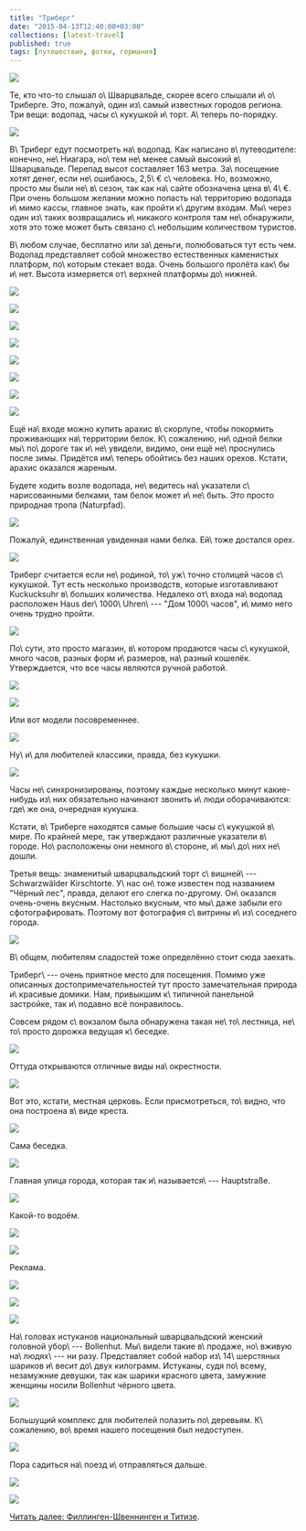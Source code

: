 ```yaml
---
title: "Триберг"
date: "2015-04-13T12:40:00+03:00"
collections: [latest-travel]
published: true
tags: [путешествие, фотки, германия]
---
```


![](/images/travel/2015-03-schwarzwald/triberg-cover.jpg)

Те, кто что-то слышал о\ Шварцвальде, скорее всего слышали и\ о\ Триберге. Это, пожалуй, один из\ самый известных 
городов региона. Три вещи: водопад, часы с\ кукушкой и\ торт. А\ теперь по-порядку.

<!--more-->

![](/images/travel/2015-03-schwarzwald/triberg-schild.jpg)

В\ Триберг едут посмотреть на\ водопад. Как написано в\ путеводителе: конечно, не\ Ниагара, но\ тем не\ менее самый 
высокий в\ Шварцвальде. Перепад высот составляет 163 метра. За\ посещение хотят денег, если не\ ошибаюсь, 2,5\ € 
с\ человека. Но, возможно, просто мы были не\ в\ сезон, так как на\ сайте обозначена цена в\ 4\ €. При очень большом 
желании можно попасть на\ территорию водопада и\ мимо кассы, главное знать, как пройти к\ другим входам. Мы\ через один 
из\ таких возвращались и\ никакого контроля там не\ обнаружили, хотя это тоже может быть связано с\ небольшим 
количеством туристов. 

В\ любом случае, бесплатно или за\ деньги, полюбоваться тут есть чем. Водопад представляет собой множество естественных 
каменистых платформ, по\ которым стекает вода. Очень большого пролёта как\ бы и\ нет. Высота измеряется от\ верхней 
платформы до\ нижней. 

![](/images/travel/2015-03-schwarzwald/triberg-waterfall-1.jpg)

![](/images/travel/2015-03-schwarzwald/triberg-waterfall-2.jpg)

![](/images/travel/2015-03-schwarzwald/triberg-waterfall-3.jpg)

![](/images/travel/2015-03-schwarzwald/triberg-waterfall-4.jpg)

![](/images/travel/2015-03-schwarzwald/triberg-waterfall-5.jpg)

![](/images/travel/2015-03-schwarzwald/triberg-waterfall-6.jpg)

![](/images/travel/2015-03-schwarzwald/triberg-waterfall-7.jpg)

![](/images/travel/2015-03-schwarzwald/triberg-waterfall-8.jpg)

Ещё на\ входе можно купить арахис в\ скорлупе, чтобы покормить проживающих на\ территории белок. К\ сожалению, ни\ одной 
белки мы\ по\ дороге так и\ не\ увидели, видимо, они ещё не\ проснулись после зимы. Придётся им\ теперь обойтись без 
наших орехов. Кстати, арахис оказался жареным.

Будете ходить возле водопада, не\ ведитесь на\ указатели с\ нарисованными белками, там белок может и\ не\ быть. Это 
просто природная тропа (Naturpfad).

![](/images/travel/2015-03-schwarzwald/triberg-squirrel-1.jpg)

Пожалуй, единственная увиденная нами белка. Ей\ тоже достался орех.

![](/images/travel/2015-03-schwarzwald/triberg-squirrel-2.jpg)

Триберг считается если не\ родиной, то\ уж\ точно столицей часов с\ кукушкой. Тут есть несколько производств, которые 
изготавливают Kuckucksuhr в\ больших количества. Недалеко от\ входа на\ водопад расположен Haus der\ 1000\ Uhren\ --- 
"Дом 1000\ часов", и\ мимо него очень трудно пройти.

![](/images/travel/2015-03-schwarzwald/triberg-uhren-1.jpg)

По\ сути, это просто магазин, в\ котором продаются часы с\ кукушкой, много часов, разных форм и\ размеров, на\ разный 
кошелёк. Утверждается, что все часы являются ручной работой.

![](/images/travel/2015-03-schwarzwald/triberg-uhren-2.jpg)

![](/images/travel/2015-03-schwarzwald/triberg-uhren-3.jpg)

Или вот модели посовременнее.

![](/images/travel/2015-03-schwarzwald/triberg-uhren-4.jpg)

Ну\ и\ для любителей классики, правда, без кукушки.

![](/images/travel/2015-03-schwarzwald/triberg-uhren-5.jpg)

Часы не\ синхронизированы, поэтому каждые несколько минут какие-нибудь из\ них обязательно начинают звонить и\ люди 
оборачиваются: где\ же она, очередная кукушка.

Кстати, в\ Триберге находятся самые большие часы с\ кукушкой в\ мире. По крайней мере, так утверждают различные 
указатели в\ городе. Но\ расположены они немного в\ стороне, и\ мы\ до\ них не\ дошли.

Третья вещь: знаменитый шварцвальдский торт с\ вишней\ --- Schwarzwälder Kirschtorte. У\ нас он\ тоже известен под 
названием "Чёрный лес", правда, делают его слегка по-другому. Он\ оказался очень-очень вкусным. Настолько вкусным, что 
мы\ даже забыли его сфотографировать. Поэтому вот фотография с\ витрины и\ из\ соседнего города.

![](/images/travel/2015-03-schwarzwald/triberg-schwarzwaelder-kirschtorte.jpg)

В\ общем, любителям сладостей тоже определённо стоит сюда заехать.

Триберг\ --- очень приятное место для посещения. Помимо уже описанных достопримечательностей тут просто замечательная 
природа и\ красивые домики. Нам, привыкшим к\ типичной панельной застройке, так и\ подавно всё понравилось.

Совсем рядом с\ вокзалом была обнаружена такая не\ то\ лестница, не\ то\ просто дорожка ведущая к\ беседке.

![](/images/travel/2015-03-schwarzwald/triberg-summerhouse-road.jpg)

Оттуда открываются отличные виды на\ окрестности.

![](/images/travel/2015-03-schwarzwald/triberg-summerhouse-view-1.jpg)

Вот это, кстати, местная церковь. Если присмотреться, то\ видно, что она построена в\ виде креста.

![](/images/travel/2015-03-schwarzwald/triberg-summerhouse-view-2.jpg)

Сама беседка.

![](/images/travel/2015-03-schwarzwald/triberg-summerhouse.jpg)

Главная улица города, которая так и\ называется\ --- Hauptstraße.

![](/images/travel/2015-03-schwarzwald/triberg-main-street.jpg)

Какой-то водоём. 

![](/images/travel/2015-03-schwarzwald/triberg-lake.jpg)

![](/images/travel/2015-03-schwarzwald/triberg-photo-1.jpg)

Реклама.

![](/images/travel/2015-03-schwarzwald/triberg-photo-2.jpg)

![](/images/travel/2015-03-schwarzwald/triberg-photo-3.jpg)

![](/images/travel/2015-03-schwarzwald/triberg-photo-4.jpg)

На\ головах истуканов национальный шварцвальдский женский головной убор\ --- Bollenhut. Мы\ видели такие в\ продаже, 
но\ вживую на\ людях\ --- ни разу. Представляет собой набор из\ 14\ шерстяных шариков и\ весит до\ двух килограмм. 
Истуканы, судя по\ всему, незамужние девушки, так как шарики красного цвета, замужние женщины носили Bollenhut чёрного 
цвета.

![](/images/travel/2015-03-schwarzwald/triberg-bollenhut.jpg)

Большущий комплекс для любителей полазить по\ деревьям. К\ сожалению, во\ время нашего посещения был недоступен.

![](/images/travel/2015-03-schwarzwald/triberg-trees.jpg)

Пора садиться на\ поезд и\ отправляться дальше.

![](/images/travel/2015-03-schwarzwald/triberg-railway-1.jpg)

![](/images/travel/2015-03-schwarzwald/triberg-railway-2.jpg)

[Читать далее: Филлинген-Швеннинген и Титизе](/post/villingen-schwenningen-and-titisee).
